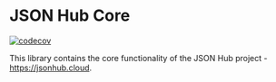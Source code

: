 # JSON Hub Core

[![codecov](https://codecov.io/gh/lbacik/jsonhub-core/graph/badge.svg?token=U3c846vST4)](https://codecov.io/gh/lbacik/jsonhub-core)

This library contains the core functionality of the JSON Hub project - https://jsonhub.cloud.
